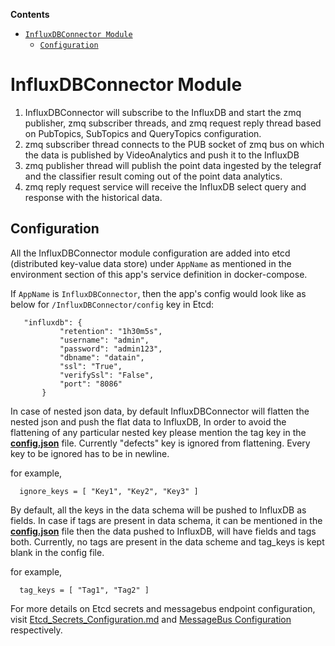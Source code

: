 **Contents**

- [`InfluxDBConnector Module`](#influxdbconnector-module)
  - [`Configuration`](#configuration)

# InfluxDBConnector Module

1. InfluxDBConnector will subscribe to the InfluxDB and start the zmq
   publisher, zmq subscriber threads, and zmq request reply thread
   based on PubTopics, SubTopics and QueryTopics configuration.
2. zmq subscriber thread connects to the PUB socket of zmq bus on which
   the data is published by VideoAnalytics and push it to the InfluxDB
3. zmq publisher thread will publish the point data ingested by the telegraf
   and the classifier result coming out of the point data analytics.
4. zmq reply request service will receive the InfluxDB select query and
   response with the historical data.

## Configuration

All the InfluxDBConnector module configuration are added into etcd (distributed
key-value data store) under `AppName` as mentioned in the
environment section of this app's service definition in docker-compose.

If `AppName` is `InfluxDBConnector`, then the app's config would look like as below
 for `/InfluxDBConnector/config` key in Etcd:
 ```
    "influxdb": {
            "retention": "1h30m5s",
            "username": "admin",
            "password": "admin123",
            "dbname": "datain",
            "ssl": "True",
            "verifySsl": "False",
            "port": "8086"
        }
 ```

In case of nested json data, by default InfluxDBConnector will flatten the nested json and push
the flat data to InfluxDB, In order to avoid the flattening of any particular nested key please mention the
tag key in the **[config.json](./config.json)** file. Currently "defects" key is ignored from flattening. Every key to be ignored has to be in newline.

 for example,
 ```
   ignore_keys = [ "Key1", "Key2", "Key3" ]
 ```
By default, all the keys in the data schema will be pushed to InfluxDB as fields. In case if tags are present in data schema,
it can be mentioned in the **[config.json](./config.json)** file then the data pushed to InfluxDB, will have fields and tags both.
Currently, no tags are present in the data scheme and tag_keys is kept blank in the config file.

for example,
```
  tag_keys = [ "Tag1", "Tag2" ]
```

For more details on Etcd secrets and messagebus endpoint configuration, visit [Etcd_Secrets_Configuration.md](https://github.com/open-edge-insights/eii-core/blob/master/Etcd_Secrets_Configuration.md) and
[MessageBus Configuration](https://github.com/open-edge-insights/eii-core/blob/master/common/libs/ConfigMgr/README.md#interfaces) respectively.

